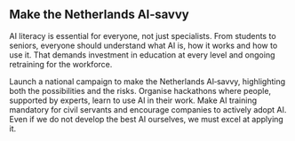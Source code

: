 ## **Make the Netherlands AI‑savvy**

AI literacy is essential for everyone, not just specialists. From students to seniors, everyone should understand what AI is, how it works and how to use it. That demands investment in education at every level and ongoing retraining for the workforce.

Launch a national campaign to make the Netherlands AI‑savvy, highlighting both the possibilities and the risks. Organise hackathons where people, supported by experts, learn to use AI in their work. Make AI training mandatory for civil servants and encourage companies to actively adopt AI. Even if we do not develop the best AI ourselves, we must excel at applying it.

